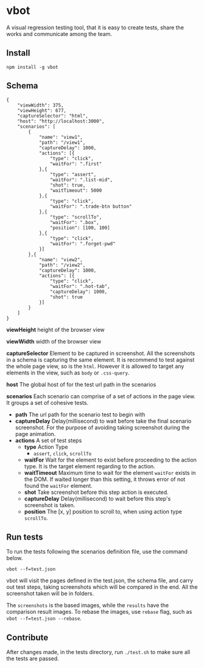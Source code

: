 # vbot
A visual regression testing tool, that it is easy to create tests, share the works and communicate among the team.

## Install
`npm install -g vbot`

## Schema
```
{
    "viewWidth": 375,
    "viewHeight": 677,
    "captureSelector": "html",
    "host": "http://localhost:3000",
    "scenarios": [
        {
            "name": "view1",
            "path": "/view1",
            "captureDelay": 1000,
            "actions": [{
                "type": "click",
                "waitFor": ".first"
            },{
                "type": "assert",
                "waitFor": ".list-mid",
                "shot": true,
                "waitTimeout": 5000
            },{
                "type": "click",
                "waitFor": ".trade-btn button"
            },{
                "type": "scrollTo",
                "waitFor": ".box",
                "position": [100, 100]
            },{
                "type": "click",
                "waitFor": ".forget-pwd"
            }]
        },{
            "name": "view2",
            "path": "/view2",
            "captureDelay": 1000,
            "actions": [{
                "type": "click",
                "waitFor": ".hot-tab",
                "captureDelay": 1000,
                "shot": true
            }]
        }
    ]
}
```

**viewHeight** height of the browser view

**viewWidth** width of the browser view

**captureSelector** Element to be captured in screenshot. All the screenshots in a schema is capturing the same element. It is recommend to test against the whole page view, so is the `html`. However it is allowed to target any elements in the view, such as `body` or `.css-query`.

**host** The global host of for the test url path in the scenarios

**scenarios** Each scenario can comprise of a set of actions in the page view. It groups a set of cohesive tests.
 - **path** The url path for the scenario test to begin with
 - **captureDelay** Delay(millisecond) to wait before take the final scenario screenshot. For the purpose of avoiding taking screenshot during the page animation.
 - **actions** A set of test steps
   - **type** Action Type
     - `assert`, `click`, `scrollTo`
   - **waitFor** Wait for the element to exist before proceeding to the action type. It is the target element regarding to the action.
   - **waitTimeout** Maximum time to wait for the element `waitFor` exists in the DOM. If waited longer than this setting, it throws error of not found the `waitFor` element.
   - **shot** Take screenshot before this step action is executed.
   - **captureDelay** Delay(millisecond) to wait before this step's screenshot is taken.
   - **position** The [x, y] position to scroll to, when using action type `scrollTo`.

## Run tests

To run the tests following the scenarios definition file, use the command below.

`vbot --f=test.json`

vbot will visit the pages defined in the test.json, the schema file, and carry out test steps, taking screenshots which will be compared in the end. All the screenshot taken will be in folders.

The `screenshots` is the based images, while the `results` have the comparison result images. To rebase the images, use `rebase` flag, such as `vbot --f=test.json --rebase`.

## Contribute

After changes made, in the tests directory, run `./test.sh` to make sure all the tests are passed.
